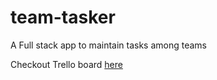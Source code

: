 # team-tasker
A Full stack app to maintain tasks among teams

Checkout Trello board [here](https://trello.com/b/jQy5gOlZ)
